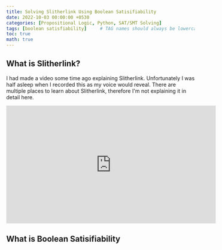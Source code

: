 ```yaml
---
title: Solving Slitherlink Using Boolean Satisifiability
date: 2022-10-03 00:00:00 +0530
categories: [Propositional Logic, Python, SAT/SMT Solving]
tags: [boolean satisfiability]     # TAG names should always be lowercase
toc: true
math: true
---
```


## What is Slitherlink?

I had made a video some time ago explaining Slitherlink. Unfortunately I was half asleep when I recorded this as my voice would reveal. There are multiple places to learn about Slitherlink, therefore I'm not explaining it in detail here.

<iframe width="560" height="315" src="https://www.youtube.com/embed/EMuvNXjdWEE" title="YouTube video player" frameborder="0" allow="accelerometer; autoplay; clipboard-write; encrypted-media; gyroscope; picture-in-picture" allowfullscreen></iframe>

## What is Boolean Satisifiability

